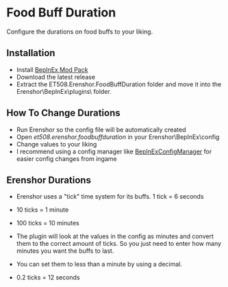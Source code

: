 # Food Buff Duration

Configure the durations on food buffs to your liking.

## Installation
- Install [BepInEx Mod Pack](https://thunderstore.io/package/bbepis/BepInExPack/)
- Download the latest release
- Extract the ET508.Erenshor.FoodBuffDuration folder and move it into the Erenshor\BepInEx\plugins\ folder.

## How To Change Durations
- Run Erenshor so the config file will be automatically created
- Open *et508.erenshor.foodbuffduration* in your Erenshor\BepInEx\config
- Change values to your liking
- I recommend using a config manager like [BepInExConfigManager](https://github.com/sinai-dev/BepInExConfigManager) for easier config changes from ingame

## Erenshor Durations
- Erenshor uses a "tick" time system for its buffs. 1 tick = 6 seconds
- 10 ticks = 1 minute
- 100 ticks = 10 minutes

- The plugin will look at the values in the config as minutes and convert them to the correct amount of ticks. So you just need to enter how many minutes you want the buffs to last.
- You can set them to less than a minute by using a decimal.
- 0.2 ticks = 12 seconds
